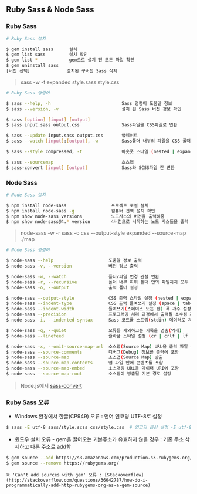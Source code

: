 ## Ruby Sass & Node Sass

### Ruby Sass

```sh
# Ruby Sass 설치

$ gem install sass		설치
$ gem list sass			설치 확인
$ gem list *			gem으로 설치 된 모든 파일 확인
$ gem uninstall sass
[버전 선택] 			 설치된 구버전 Sass 삭제
```

> sass -w -t expanded style.sass:style.css

```sh
# Ruby Sass 명령어

$ sass --help, -h							Sass 명령어 도움말 정보
$ sass --version, -v						설치 된 Sass 버전 정보 확인

$ sass [option] [input] [output]
$ sass input.sass output.css 				Sass파일을 CSS파일로 변환

$ sass --update input.sass output.css 		업데이트
$ sass --watch [input]:[output], -w 		Sass폴더 내부의 파일을 CSS 폴더 내부에 변환/저장하고 관찰함(중지: Ctrl+C)

$ sass --style compressed, -t 				아웃풋 스타일 (nested | expanded | compact | compressed)

$ sass --sourcemap							소스맵
$ sass-convert [input] [output] 			Sass와 SCSS파일 간 변환
```

### Node Sass

```sh
# Node Sass 설치

$ npm install node-sass					프로젝트 로컬 설치
$ npm install node-sass -g				컴퓨터 전역 설치 확인
$ npm show node-sass versions			노드사스의 버전을 출력해줌
$ npm show node-sass@4.* version		4버전으로 시작하는 노드 사스들을 출력
```

> node-sass -w -r sass -o css --output-style expanded --source-map ./map

```sh
# Node Sass 명령어

$ node-sass --help                     도움말 정보 출력
$ node-sass -v, --version              버전 정보 출력

$ node-sass -w, --watch                폴더/파일 변경 관찰 변환
$ node-sass -r, --recursive            폴더 내부 하위 폴더 안의 파일까지 모두 변환
$ node-sass -o, --output               출력 폴더 설정

$ node-sass --output-style             CSS 출력 스타일 설정 (nested | expanded | compact | compressed)
$ node-sass --indent-type              CSS 출력 들여쓰기 설정 (space | tab)
$ node-sass --indent-width             들여쓰기(스페이스 또는 탭) 폭 개수 설정 (MAX: 10)
$ node-sass --precision                프로그래밍 처리 과정에서 출력될 소수점 자리 수 설정
$ node-sass -i, --indented-syntax      Sass 코드를 스트림(stdin) 데이터로 처리 (vs scss)

$ node-sass -q, --quiet                오류를 제외하고는 기록을 멈춤(억제)
$ node-sass --linefeed                 줄바꿈 스타일 설정 (cr | crlf | lf | lfcr)

$ node-sass -x, --omit-source-map-url  소스맵(Source Map) URL을 출력 파일 주석으로 설정 안함
$ node-sass --source-comments          디버그(Debug) 정보를 출력에 포함
$ node-sass --source-map               소스맵(Source Map) 방출
$ node-sass --source-map-contents      맵 파일 안에 콘텐츠를 포함
$ node-sass --source-map-embed         소스매핑 URL을 데이터 URI에 포함
$ node-sass --source-map-root          소스맵이 방출될 기본 경로 설정
```

> Node.js에서 [sass-convert](https://www.npmjs.com/package/sass-convert)

### Ruby Sass 오류

* Windows 환경에서 한글(CP949) 오류 : 언어 인코딩 UTF-8로 설정 

```sh
$ sass -E utf-8 sass/style.scss css/style.css  # 인코딩 옵션 설정 -E utf-8
```

* 윈도우 설치 오류 - gem을 끌어오는 기본주소가 유효하지 않을 경우 : 
기존 주소 삭제하고 다른 주소로 add함

```sh
$ gem source --add https://s3.amazonaws.com/production.s3.rubygems.org/
$ gem source --remove https://rubygems.org/
```
	※ 'Can't add sources with gem' 오류 : [Stackoverflow](http://stackoverflow.com/questions/36042787/how-do-i-programmatically-add-http-rubygems-org-as-a-gem-source)